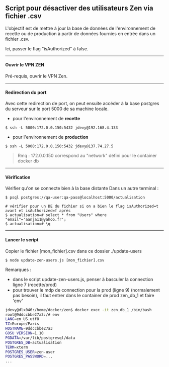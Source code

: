## Script pour désactiver des utilisateurs Zen via fichier .csv

L'objectif est de mettre à jour la base de données de l'environnement de recette ou de production 
à partir de données fournies en entrée dans un fichier .csv.

Ici, passer le flag "isAuthorized" à false.

---

#### Ouvrir le VPN ZEN
Pré-requis, ouvrir le VPN Zen.

---

#### Redirection du port 
Avec cette redirection de port, 
on peut ensuite accéder à la base postgres du serveur sur le port 5000 de sa machine
locale.  

- pour l'environnement de __recette__
```shell
$ ssh -L 5000:172.0.0.150:5432 jdevy@192.168.4.133
```
- pour l'environnement de __production__
```shell
$ ssh -L 5000:172.0.0.150:5432 jdevy@137.74.27.5
```
> Rmq : 172.0.0.150 correspond au "network" défini pour le container docker db

---

#### Vérification

Vérifier qu'on se connecte bien à la base distante
Dans un autre terminal :
```shell
$ psql postgres://qa-user:qa-pass@localhost:5000/actualisation

# vérifier pour un DE du fichier si on a bien le flag isAuthorized=t avant et isAuthorized=f après
$ actualisation=# select * from "Users" where "email"='aanja11@yahoo.fr';
$ actualisation=# \q
```

---

#### Lancer le script

Copier le fichier [mon_fichier].csv dans ce dossier ./update-users
```shell
$ node update-zen-users.js [mon_fichier].csv
```

Remarques : 
- dans le script update-zen-users.js, penser à basculer la connection ligne 7 (recette/prod)
- pour trouver le mdp de connection pour la prod (ligne 9) (normalement pas besoin), il faut entrer dans le container de prod zen_db_1 et faire 'env'
```bash
jdevy@dlx046:/home/docker/zen$ docker exec -it zen_db_1 /bin/bash
root@9ddccbbe27a3:/# env
LANG=en_US.utf8
TZ=Europe/Paris
HOSTNAME=9ddccbbe27a3
GOSU_VERSION=1.10
PGDATA=/var/lib/postgresql/data
POSTGRES_DB=actualisation
TERM=xterm
POSTGRES_USER=zen-user
POSTGRES_PASSWORD=...
...
```


